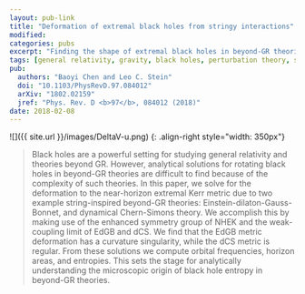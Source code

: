 ```yaml
---
layout: pub-link
title: "Deformation of extremal black holes from stringy interactions"
modified:
categories: pubs
excerpt: "Finding the shape of extremal black holes in beyond-GR theories"
tags: [general relativity, gravity, black holes, perturbation theory, symmetry, group theory, beyond-GR, Chern-Simons, Gauss-Bonnet]
pub:
  authors: "Baoyi Chen and Leo C. Stein"
  doi: "10.1103/PhysRevD.97.084012"
  arXiv: "1802.02159"
  jref: "Phys. Rev. D <b>97</b>, 084012 (2018)"
date: 2018-02-08
---
```


![]({{ site.url }}/images/DeltaV-u.png)
{: .align-right style="width: 350px"}
> Black holes are a powerful setting for studying general relativity
> and theories beyond GR. However, analytical solutions for rotating
> black holes in beyond-GR theories are difficult to find because of
> the complexity of such theories. In this paper, we solve for the
> deformation to the near-horizon extremal Kerr metric due to two
> example string-inspired beyond-GR theories:
> Einstein-dilaton-Gauss-Bonnet, and dynamical Chern-Simons theory. We
> accomplish this by making use of the enhanced symmetry group of NHEK
> and the weak-coupling limit of EdGB and dCS. We find that the EdGB
> metric deformation has a curvature singularity, while the dCS metric
> is regular. From these solutions we compute orbital frequencies,
> horizon areas, and entropies. This sets the stage for analytically
> understanding the microscopic origin of black hole entropy in
> beyond-GR theories.
